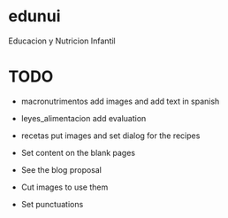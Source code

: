 edunui
======

Educacion y Nutricion Infantil

TODO
====
- macronutrimentos add images and add text in spanish
- leyes_alimentacion add evaluation
- recetas put images and set dialog for the recipes

- Set content on the blank pages
- See the blog proposal
- Cut images to use them
- Set punctuations

